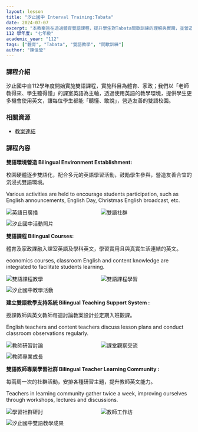 ```yaml
---
layout: lesson
title: "汐止國中 Interval Training:Tabata"
date: 2024-07-07
excerpt: "本教案旨在透過體育雙語課程，提升學生對Tabata間歇訓練的理解與實踐，並營造友善的雙語學習環境。"
112 學年度: "七年級"
academic_year: "112"
tags: ["體育", "Tabata", "雙語教學", "間歇訓練"]
author: "陳佳瑩"
---
```


### 課程介紹

汐止國中自112學年度開始實施雙語課程，實施科目為體育、家政；我們以「老師教得來、學生聽得懂」的課室英語為主軸，透過使用英語的教學環境，提供學生更多機會使用英文，讓每位學生都能「聽懂、敢說」，營造友善的雙語校園。

### 相關資源

* [教案連結](https://drive.google.com/file/d/1k4gcRtOrveE7GudZGBhHg3iau7V4tLan/view?usp=drive_link)

### 課程內容

**雙語環境營造 Bilingual Environment Establishment:**

校園硬體逐步雙語化，配合多元的英語學習活動，鼓勵學生參與，營造友善合宜的沉浸式雙語環境。

Various activities are held to encourage students participation, such as English announcements, English Day, Christmas English broadcast, etc.

<div style="display: flex; flex-direction: row; flex-wrap: wrap; gap: 10px; margin-bottom: 10px;">
    <img src="{{ '/assets/images/lessons/112/汐止國中/英語日廣播.jpg' | relative_url }}" alt="英語日廣播" style="flex: 1; min-width: 48%; object-fit: cover;">
    <img src="{{ '/assets/images/lessons/112/汐止國中/雙語社群.jpg' | relative_url }}" alt="雙語社群" style="flex: 1; min-width: 48%; object-fit: cover;">
</div>

<div style="margin-bottom: 10px;">
    <img src="{{ '/assets/images/lessons/112/汐止國中/圖片1.jpg' | relative_url }}" alt="汐止國中活動照片" style="flex: 1; min-width: 48%; object-fit: cover;">
</div>

**雙語課程 Bilingual Courses:**

體育及家政課融入課室英語及學科英文，學習實用且與真實生活連結的英文。

economics courses, classroom English and content knowledge are integrated to facilitate students learning.

<div style="display: flex; flex-direction: row; flex-wrap: wrap; gap: 10px; margin-bottom: 10px;">
    <img src="{{ '/assets/images/lessons/112/汐止國中/雙語課1.jpg' | relative_url }}" alt="雙語課程教學" style="flex: 1; min-width: 48%; object-fit: cover;">
    <img src="{{ '/assets/images/lessons/112/汐止國中/雙語課2.webp' | relative_url }}" alt="雙語課程學習" style="flex: 1; min-width: 48%; object-fit: cover;">
</div>

<div style="margin-bottom: 10px;">
    <img src="{{ '/assets/images/lessons/112/汐止國中/IMG_9106.jpg' | relative_url }}" alt="汐止國中教學活動" style="flex: 1; min-width: 48%; object-fit: cover;">
</div>

**建立雙語教學支持系統 Bilingual Teaching Support System :**

授課教師與英文教師每週討論教案設計並定期入班觀課。

English teachers and content teachers discuss lesson plans and conduct classroom observations regularly.

<div style="display: flex; flex-direction: row; flex-wrap: wrap; gap: 10px; margin-bottom: 10px;">
    <img src="{{ '/assets/images/lessons/112/汐止國中/IMG_9447.jpg' | relative_url }}" alt="教師研習討論" style="flex: 1; min-width: 48%; object-fit: cover;">
    <img src="{{ '/assets/images/lessons/112/汐止國中/IMG_9281.jpg' | relative_url }}" alt="課堂觀察交流" style="flex: 1; min-width: 48%; object-fit: cover;">
</div>

<div style="margin-bottom: 10px;">
    <img src="{{ '/assets/images/lessons/112/汐止國中/IMG_8360.jpg' | relative_url }}" alt="教師專業成長" style="flex: 1; min-width: 48%; object-fit: cover;">
</div>

**雙語教師專業學習社群 Bilingual Teacher Learning Community :**

每兩周一次的社群活動，安排各種研習主題，提升教師英文能力。

Teachers in learning community gather twice a week, improving ourselves through workshops, lectures and discussions.

<div style="display: flex; flex-direction: row; flex-wrap: wrap; gap: 10px; margin-bottom: 10px;">
    <img src="{{ '/assets/images/lessons/112/汐止國中/IMG_8359.jpg' | relative_url }}" alt="學習社群研討" style="flex: 1; min-width: 48%; object-fit: cover;">
    <img src="{{ '/assets/images/lessons/112/汐止國中/活動2.jpg' | relative_url }}" alt="教師工作坊" style="flex: 1; min-width: 48%; object-fit: cover;">
</div>

<div style="margin-bottom: 10px;">
    <img src="{{ '/assets/images/lessons/112/汐止國中/相片 2023-10-16 14 49 24.jpg' | relative_url }}" alt="汐止國中雙語教學成果" style="flex: 1; min-width: 48%; object-fit: cover;">
</div>


